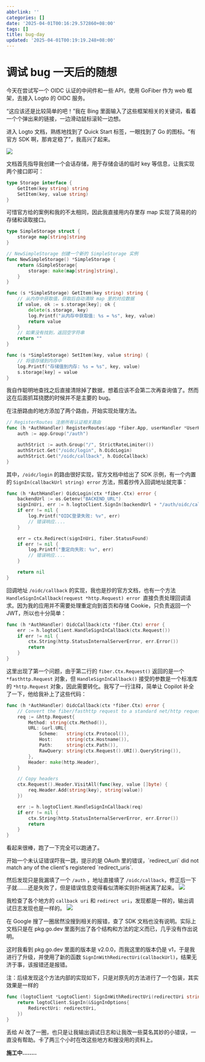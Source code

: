 ```yaml
---
abbrlink: ''
categories: []
date: '2025-04-01T00:16:29.572860+08:00'
tags: []
title: bug-day
updated: '2025-04-01T00:19:19.248+08:00'
---
```

# 调试 bug 一天后的随想

今天在尝试写一个 OIDC 认证的中间件和一些 API，使用 GoFiber 作为 web 框架，去接入 Logto 的 OIDC 服务。

“这应该还是比较简单的吧！”我在 Bing 里面输入了这些框架相关的关键词，看着一个个弹出来的链接，一边滑动鼠标滚轮一边想。

进入 Logto 文档，熟练地找到了 Quick Start 标签，一眼找到了 Go 的图标。“有官方 SDK 啊，那肯定稳了”，我高兴了起来。

![](https://pics.r1kka.one/file/1743438390415_%E5%9B%BE%E7%89%87.png)

文档首先指导我创建一个会话存储，用于存储会话的临时 key 等信息，让我实现两个接口即可：

```go
type Storage interface {
	GetItem(key string) string
	SetItem(key, value string)
}
```

可惜官方给的案例和我的不太相同，因此我直接用内存里存 map 实现了简易的的存储和读取接口。

```go
type SimpleStorage struct {
	storage map[string]string
}

// NewSimpleStorage 创建一个新的 SimpleStorage 实例
func NewSimpleStorage() *SimpleStorage {
	return &SimpleStorage{
		storage: make(map[string]string),
	}
}

func (s *SimpleStorage) GetItem(key string) string {
	// 从内存中获取值，获取后自动清除 map 里的对应数据
	if value, ok := s.storage[key]; ok {
		delete(s.storage, key)
		log.Printf("从内存中获取值: %s = %s", key, value)
		return value
	}
	// 如果没有找到，返回空字符串
	return ""
}

func (s *SimpleStorage) SetItem(key, value string) {
	// 将值存储到内存中
	log.Printf("存储值到内存: %s = %s", key, value)
	s.storage[key] = value
}
```

我自作聪明地查找之后直接清除掉了数据，想着应该不会第二次再查询值了。然而这在后面抓耳挠腮的时候并不是主要的 bug。

在注册路由的地方添加了两个路由，开始实现处理方法。

```go
// RegisterRoutes 注册所有认证相关路由
func (h *AuthHandler) RegisterRoutes(app *fiber.App, userHandler *UserHandler) {
	auth := app.Group("/auth")

	authStrict := auth.Group("/", StrictRateLimiter())
	authStrict.Get("/oidc/login", h.OidcLogin)
	authStrict.Get("/oidc/callback", h.OidcCallback)
}
```

其中，`/oidc/login` 的路由很好实现，官方文档中给出了 SDK 示例，有一个内置的 `SignIn(callbackUrl string) error` 方法，照着抄传入回调地址就完事：

```go
func (h *AuthHandler) OidcLogin(ctx *fiber.Ctx) error {
	backendUrl := os.Getenv("BACKEND_URL")
	signInUri, err := h.logtoClient.SignIn(backendUrl + "/auth/oidc/callback")
	if err != nil {
		log.Printf("OIDC登录失败: %v", err)
		// 错误响应....
	}

	err = ctx.Redirect(signInUri, fiber.StatusFound)
	if err != nil {
		log.Printf("重定向失败: %v", err)
		// 错误响应....
	}

	return nil
}
```

回调地址 `/oidc/callback` 的实现，我也是抄的官方文档，也有一个方法 `HandleSignInCallback(request *http.Request) error `直接负责处理回调请求。因为我的应用并不需要处理重定向到首页和存储 Cookie，只负责返回一个 JWT，所以也十分简单：

```go
func (h *AuthHandler) OidcCallback(ctx *fiber.Ctx) error {
	err := h.logtoClient.HandleSignInCallback(ctx.Request())
	if err != nil {
		ctx.String(http.StatusInternalServerError, err.Error())
		return
	}
}
```

这里出现了第一个问题，由于第二行的 `fiber.Ctx.Request()` 返回的是一个 `*fasthttp.Request` 对象，但 `HandleSignInCallback()` 接受的参数是一个标准库的 `*http.Request` 对象，因此需要转化。我写了一行注释，简单让 Copilot 补全了一下，他给我补上了这些代码：

```go
func (h *AuthHandler) OidcCallback(ctx *fiber.Ctx) error {
    // Convert the fiber/fasthttp request to a standard net/http request
    req := &http.Request{
        Method: string(ctx.Method()),
        URL: &url.URL{
            Scheme:   string(ctx.Protocol()),
            Host:     string(ctx.Hostname()),
            Path:     string(ctx.Path()),
            RawQuery: string(ctx.Request().URI().QueryString()),
        },
        Header: make(http.Header),
    }

    // Copy headers
    ctx.Request().Header.VisitAll(func(key, value []byte) {
        req.Header.Add(string(key), string(value))
    })

	err := h.logtoClient.HandleSignInCallback(req)
	if err != nil {
		ctx.String(http.StatusInternalServerError, err.Error())
		return
	}
}
```

看起来很棒，跑了一下完全可以跑通了。

开始一个未认证错误吓我一跳，提示的是 OAuth 里的错误，\`redirect_uri\` did not match any of the client's registered \`redirect_uris\`.

然后发现只是我漏填了一个 `/auth` ，地址直接填了 `/oidc/callback`，修正后一下子就.......还是失败了，但是错误信息变得看似清晰实则扑朔迷离了起来。
![](https://pics.r1kka.one/file/1743474249583_img_v3_02kt_1f6da1d6-6e23-4de4-81fc-1d1e15ec85cg.jpg)

我检查了各个地方的 `callback uri` 和 `redirect uri`，发现都是一样的，输出调试日志发现也是一样的。
![](https://pics.r1kka.one/file/1743474815050_%E5%9B%BE%E7%89%87.png)

在 Google 搜了一圈居然没搜到相关的报错，查了 SDK 文档也没有说明。实际上文档只是在 pkg.go.dev 里面列出了各个结构和方法的定义而已，几乎没有作出说明。

这时我看到 pkg.go.dev 里面的版本是 v2.0.0，而我这里的版本仍是 v1，于是我进行了升级，并使用了新的函数 `SignInWithRedirectUri(callbackUrl)`，结果无济于事，该报错还是报错。

注：后续发现这个方法内部的实现如下，只是对原先的方法进行了一个包装，其实效果是一样的

```go
func (logtoClient *LogtoClient) SignInWithRedirectUri(redirectUri string) (string, error) {
	return logtoClient.SignIn(&SignInOptions{
		RedirectUri: redirectUri,
	})
}
```

丢给 AI 改了一圈，也只是让我输出调试日志和让我改一些莫名其妙的小错误，一直没有帮助。卡了两三个小时在改这些地方和搜没用的资料上。


**施工中........**
